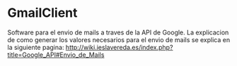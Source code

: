 # GmailClient
Software para el envio de mails a traves de la API de Google.
La explicacion de como generar los valores necesarios para el envio de mails se explica en la siguiente pagina:
http://wiki.ieslavereda.es/index.php?title=Google_API#Envio_de_Mails

